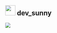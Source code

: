 ## <img height="32" width="32" src="https://cdn.simpleicons.org/vowpalwabbit/#FF81F9" /> dev_sunny


<a href="https://msweb.tistory.com/" target="_blank"><img src="https://img.shields.io/badge/Tech_Blog-DD0B78?style=flat-square&logo=GitHub&logoColor=#fff"/></a>